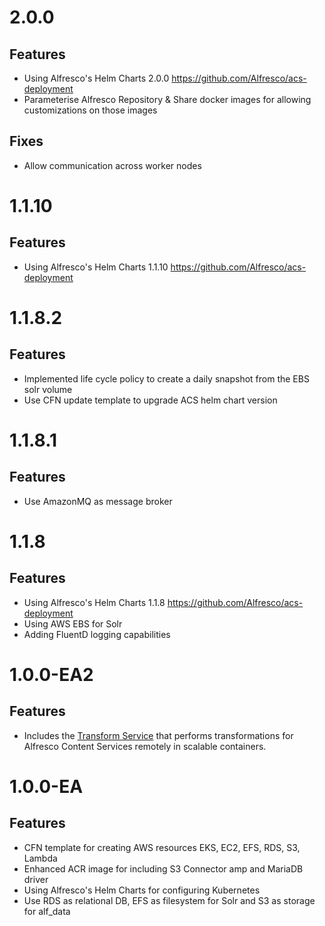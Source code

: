 # 2.0.0

## Features
* Using Alfresco's Helm Charts 2.0.0 https://github.com/Alfresco/acs-deployment
* Parameterise Alfresco Repository & Share docker images for allowing customizations on those images

## Fixes
* Allow communication across worker nodes

# 1.1.10

## Features
* Using Alfresco's Helm Charts 1.1.10 https://github.com/Alfresco/acs-deployment

# 1.1.8.2

## Features
* Implemented life cycle policy to create a daily snapshot from the EBS solr volume
* Use CFN update template to upgrade ACS helm chart version

# 1.1.8.1

## Features
* Use AmazonMQ as message broker

# 1.1.8

## Features
* Using Alfresco's Helm Charts 1.1.8 https://github.com/Alfresco/acs-deployment
* Using AWS EBS for Solr
* Adding FluentD logging capabilities

# 1.0.0-EA2

## Features
* Includes the <a href='docs/transform-services.md'>Transform Service</a> that performs transformations for Alfresco Content Services remotely in scalable containers.

# 1.0.0-EA

## Features
* CFN template for creating AWS resources EKS, EC2, EFS, RDS, S3, Lambda
* Enhanced ACR image for including S3 Connector amp and MariaDB driver
* Using Alfresco's Helm Charts for configuring Kubernetes
* Use RDS as relational DB, EFS as filesystem for Solr and S3 as storage for alf_data